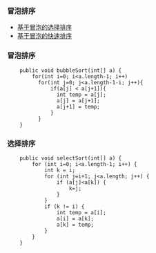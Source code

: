 ### 冒泡排序
  - [基于冒泡的选择排序](#选择排序)
  - [基于冒泡的快速排序](#快速排序)
  
  
### 冒泡排序
```
	public void bubbleSort(int[] a) {
	    for(int i=0; i<a.length-1; i++)
	      for(int j=0; j<a.length-1-i; j++){
	          if(a[j] < a[j+1]){
	            int temp = a[j];
	            a[j] = a[j+1];
	            a[j+1] = temp;
	          }
	      }
	}
```

### 选择排序
```
	public void selectSort(int[] a) {
		for (int i=0; i<a.length-1; i++) {
			int k = i;
			for (int j=i+1; j<a.length; j++) {
				if (a[j]<a[k]) {
					k=j;
				}
			}
			if (k != i) {
				int temp = a[i];
				a[i] = a[k];
				a[k] = temp;
			}
		}
	}
```

